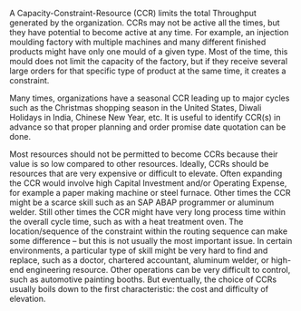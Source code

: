 A Capacity-Constraint-Resource (CCR) limits the total Throughput generated by the organization. CCRs may not be active all the times, but they have potential to become active at any time. For example, an injection moulding factory with multiple machines and many different finished products might have only one mould of a given type. Most of the time, this mould does not limit the capacity of the factory, but if they receive several large orders for that specific type of product at the same time, it creates a constraint.  
  
Many times, organizations have a seasonal CCR leading up to major cycles such as the Christmas shopping season in the United States, Diwali Holidays in India, Chinese New Year, etc. It is useful to identify CCR(s) in advance so that proper planning and order promise date quotation can be done.   
  
Most resources should not be permitted to become CCRs because their value is so low compared to other resources. Ideally, CCRs should be resources that are very expensive or difficult to elevate. Often expanding the CCR would involve high Capital Investment and/or Operating Expense, for example a paper making machine or steel furnace. Other times the CCR might be a scarce skill such as an SAP ABAP programmer or aluminum welder. Still other times the CCR might have very long process time within the overall cycle time, such as with a heat treatment oven. The location/sequence of the constraint within the routing sequence can make some difference – but this is not usually the most important issue. In certain environments, a particular type of skill might be very hard to find and replace, such as a doctor, chartered accountant, aluminum welder, or high-end engineering resource. Other operations can be very difficult to control, such as automotive painting booths. ​But eventually, the choice of CCRs usually boils down to the first characteristic: the cost and difficulty of elevation.